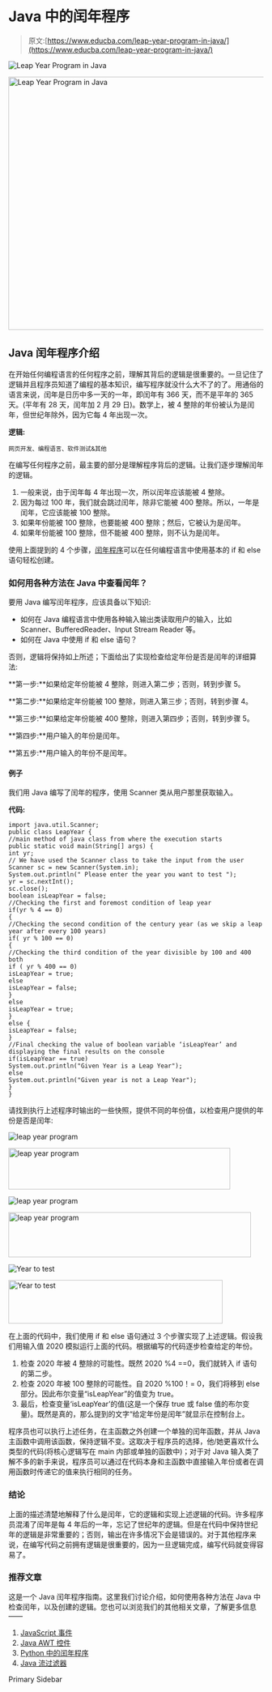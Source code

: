 # Java 中的闰年程序

> 原文:[https://www.educba.com/leap-year-program-in-java/](https://www.educba.com/leap-year-program-in-java/)

![Leap Year Program in Java](../Images/918a0430657002d09e9d888e2a928b4f.png)

<noscript><img class="alignnone size-full wp-image-289063" src="../Images/918a0430657002d09e9d888e2a928b4f.png" alt="Leap Year Program in Java" width="900" height="500" data-original-src="https://cdn.educba.com/academy/wp-content/uploads/2020/02/Leap-Year-Program-in-Java.jpg"/></noscript>

## Java 闰年程序介绍

在开始任何编程语言的任何程序之前，理解其背后的逻辑是很重要的。一旦记住了逻辑并且程序员知道了编程的基本知识，编写程序就没什么大不了的了。用通俗的语言来说，闰年是日历中多一天的一年，即闰年有 366 天，而不是平年的 365 天。(平年有 28 天，闰年加 2 月 29 日)。数学上，被 4 整除的年份被认为是闰年，但世纪年除外，因为它每 4 年出现一次。

**逻辑:**

<small>网页开发、编程语言、软件测试&其他</small>

在编写任何程序之前，最主要的部分是理解程序背后的逻辑。让我们逐步理解闰年的逻辑。

1.  一般来说，由于闰年每 4 年出现一次，所以闰年应该能被 4 整除。
2.  因为每过 100 年，我们就会跳过闰年，除非它能被 400 整除。所以，一年是闰年，它应该能被 100 整除。
3.  如果年份能被 100 整除，也要能被 400 整除；然后，它被认为是闰年。
4.  如果年份能被 100 整除，但不能被 400 整除，则不认为是闰年。

使用上面提到的 4 个步骤，[闰年程序](https://www.educba.com/leap-year-program-in-python/)可以在任何编程语言中使用基本的 if 和 else 语句轻松创建。

### 如何用各种方法在 Java 中查看闰年？

要用 Java 编写闰年程序，应该具备以下知识:

*   如何在 Java 编程语言中使用各种输入输出类读取用户的输入，比如 Scanner、BufferedReader、Input Stream Reader 等。
*   如何在 Java 中使用 if 和 else 语句？

否则，逻辑将保持如上所述；下面给出了实现检查给定年份是否是闰年的详细算法:

**第一步:**如果给定年份能被 4 整除，则进入第二步；否则，转到步骤 5。

**第二步:**如果给定年份能被 100 整除，则进入第三步；否则，转到步骤 4。

**第三步:**如果给定年份能被 400 整除，则进入第四步；否则，转到步骤 5。

**第四步:**用户输入的年份是闰年。

**第五步:**用户输入的年份不是闰年。

#### 例子

我们用 Java 编写了闰年的程序，使用 Scanner 类从用户那里获取输入。

**代码:**

```
﻿import java.util.Scanner;
public class LeapYear {
//main method of java class from where the execution starts
public static void main(String[] args) {
int yr;
// We have used the Scanner class to take the input from the user
Scanner sc = new Scanner(System.in);
System.out.println(" Please enter the year you want to test ");
yr = sc.nextInt();
sc.close();
boolean isLeapYear = false;
//Checking the first and foremost condition of leap year
if(yr % 4 == 0)
{
//Checking the second condition of the century year (as we skip a leap year after every 100 years)
if( yr % 100 == 0)
{
//Checking the third condition of the year divisible by 100 and 400 both
if ( yr % 400 == 0)
isLeapYear = true;
else
isLeapYear = false;
}
else
isLeapYear = true;
}
else {
isLeapYear = false;
}
//Final checking the value of boolean variable ‘isLeapYear’ and displaying the final results on the console
if(isLeapYear == true)
System.out.println("Given Year is a Leap Year");
else
System.out.println("Given year is not a Leap Year");
}
}
```

请找到执行上述程序时输出的一些快照，提供不同的年份值，以检查用户提供的年份是否是闰年:

![leap year program](../Images/ff549c5abde1c0ab7467c8efc1da6c31.png)

<noscript><img class="alignnone size-full wp-image-288914" src="../Images/ff549c5abde1c0ab7467c8efc1da6c31.png" alt="leap year program" width="438" height="82" srcset="https://cdn.educba.com/academy/wp-content/uploads/2020/01/leap-year-program1.png 438w, https://cdn.educba.com/academy/wp-content/uploads/2020/01/leap-year-program1-300x56.png 300w" sizes="(max-width: 438px) 100vw, 438px" data-original-src="https://cdn.educba.com/academy/wp-content/uploads/2020/01/leap-year-program1.png"/></noscript>

![leap year program](../Images/f68a20b3545fea9d26cb413929b6449b.png)

<noscript><img class="alignnone size-full wp-image-288917" src="../Images/f68a20b3545fea9d26cb413929b6449b.png" alt="leap year program" width="479" height="89" srcset="https://cdn.educba.com/academy/wp-content/uploads/2020/01/leap-year-program2.png 479w, https://cdn.educba.com/academy/wp-content/uploads/2020/01/leap-year-program2-300x56.png 300w" sizes="(max-width: 479px) 100vw, 479px" data-original-src="https://cdn.educba.com/academy/wp-content/uploads/2020/01/leap-year-program2.png"/></noscript>

![Year to test](../Images/b4701305b89395f8eddf0dde7b774cf0.png)

<noscript><img class="alignnone wp-image-288919 size-full" src="../Images/b4701305b89395f8eddf0dde7b774cf0.png" alt="Year to test" width="423" height="86" srcset="https://cdn.educba.com/academy/wp-content/uploads/2020/01/leap-year-program3.png 423w, https://cdn.educba.com/academy/wp-content/uploads/2020/01/leap-year-program3-300x61.png 300w" sizes="(max-width: 423px) 100vw, 423px" data-original-src="https://cdn.educba.com/academy/wp-content/uploads/2020/01/leap-year-program3.png"/></noscript>

在上面的代码中，我们使用 if 和 else 语句通过 3 个步骤实现了上述逻辑。假设我们用输入值 2020 模拟运行上面的代码。根据编写的代码逐步检查给定的年份。

1.  检查 2020 年被 4 整除的可能性。既然 2020 %4 ==0，我们就转入 if 语句的第二步。
2.  检查 2020 年被 100 整除的可能性。自 2020 %100！= 0，我们将移到 else 部分。因此布尔变量“isLeapYear”的值变为 true。
3.  最后，检查变量‘isLeapYear’的值(这是一个保存 true 或 false 值的布尔变量)。既然是真的，那么提到的文字“给定年份是闰年”就显示在控制台上。

程序员也可以执行上述任务，在主函数之外创建一个单独的闰年函数，并从 Java 主函数中调用该函数，保持逻辑不变。这取决于程序员的选择，他/她更喜欢什么类型的代码(将核心逻辑写在 main 内部或单独的函数中)；对于对 Java 输入类了解不多的新手来说，程序员可以通过在代码本身和主函数中直接输入年份或者在调用函数时传递它的值来执行相同的任务。

### 结论

上面的描述清楚地解释了什么是闰年，它的逻辑和实现上述逻辑的代码。许多程序员混淆了闰年是每 4 年后的一年，忘记了世纪年的逻辑。但是在代码中保持世纪年的逻辑是非常重要的；否则，输出在许多情况下会是错误的。对于其他程序来说，在编写代码之前拥有逻辑是很重要的，因为一旦逻辑完成，编写代码就变得容易了。

### 推荐文章

这是一个 Java 闰年程序指南。这里我们讨论介绍，如何使用各种方法在 Java 中检查闰年，以及创建的逻辑。您也可以浏览我们的其他相关文章，了解更多信息——

1.  [JavaScript 事件](https://www.educba.com/javascript-events/)
2.  [Java AWT 控件](https://www.educba.com/java-awt-controls/)
3.  [Python 中的闰年程序](https://www.educba.com/leap-year-program-in-python/)
4.  [Java 流过滤器](https://www.educba.com/java-stream-filter/)

<footer class="entry-footer">

<aside class="sidebar sidebar-primary widget-area" role="complementary" aria-label="Primary Sidebar">Primary Sidebar</aside>

</footer>